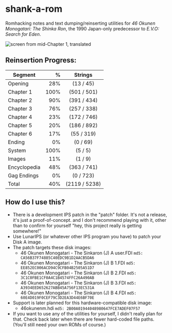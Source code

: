 # shank-a-rom
Romhacking notes and text dumping/reinserting utilities for *46 Okunen Monogatari: The Shinka Ron*, the 1990 Japan-only predecessor to *E.V.O: Search for Eden*. 

![screen from mid-Chapter 1, translated](https://raw.githubusercontent.com/hollowaytape/shank-a-rom/master/img/evidence_02.png)

## Reinsertion Progress:
| Segment      | %    | Strings      |
| -------------|-----:|:------------:|
| Opening      | 28%  |  (13 / 45)   |
| Chapter 1    |100%  | (501 / 501)  |
| Chapter 2    | 90%  | (391 / 434)  |
| Chapter 3    | 76%  | (257 / 338)  |
| Chapter 4    | 23%  | (172 / 746)  |
| Chapter 5    | 20%  | (186 / 892)  |
| Chapter 6    | 17%  |  (55 / 319)  |
| Ending       |  0%  |   (0 / 69)   |
| System       |100%  |   (5 / 5)    |
| Images       | 11%  |   (1 / 9)    |
| Encyclopedia | 48%  | (363 / 741)  |
| Gag Endings  |  0%  | (0 / 723)    |
| Total        | 40%  | (2119 / 5238)|

## How do I use this?
* There is a development IPS patch in the "patch" folder. It's not a release, it's just a proof-of-concept. and I don't recommend playing with it, other than to confirm for yourself "hey, this project really is getting somewhere!"
* Use LunarIPS (or whatever other IPS program you have) to patch your Disk A image.
* The patch targets these disk images:
	* 46 Okunen Monogatari - The Sinkaron (J) A user.FDI `md5: CA56B37F74885C40EDC9B1D2AACB5DA6`
	* 46 Okunen Monogatari - The Sinkaron (J) B 1.FDI `md5: EE852EC006ACD94C9CFB04B2505A51D7`
	* 46 Okunen Monogatari - The Sinkaron (J) B 2.FDI `md5: 3C1C0FBE1CF0A4C1B4574FFC26A490AB`
	* 46 Okunen Monogatari - The Sinkaron (J) B 3.FDI `md5: A3934EED652627ABB45A756F13EC531A`
	* 46 Okunen Monogatari - The Sinkaron (J) B 4.FDI `md5: 60E4D019F0CEF79C3D2EA3D44E6BF70E`
* Support is later planned for this hardware-compatible disk image:
	* 46okunenm.hdi `md5: 2B00A01944048980647FCE7ADEF07F57`
* If you want to use any of the utilities for yourself, I didn't really plan for that. Check back later when there are fewer hard-coded file paths. (You'll still need your own ROMs of course.)